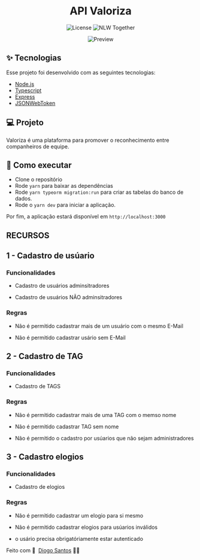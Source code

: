 <h1 align="center">API Valoriza</h1>

<p align="center">
  <img alt="License" src="https://img.shields.io/static/v1?label=license&message=MIT&color=8257E5&labelColor=000000">

  <img src="https://img.shields.io/static/v1?label=NLW&message=Together&color=8257E5&labelColor=000000" alt="NLW Together" />
</p>

<p align="center">
  <img alt="Preview" src="./.github/preview.png">
</p>

## ✨ Tecnologias

Esse projeto foi desenvolvido com as seguintes tecnologias:

- [Node.js](https://nodejs.org/en/)
- [Typescript](https://www.typescriptlang.org/)
- [Express](https://expressjs.com/pt-br/)
- [JSONWebToken](https://github.com/auth0/node-jsonwebtoken#readme)

## 💻 Projeto

Valoriza é uma plataforma para promover o reconhecimento entre companheiros de equipe.

## 🚀 Como executar

- Clone o repositório
- Rode `yarn` para baixar as dependências
- Rode `yarn typeorm migration:run` para criar as tabelas do banco de dados.
- Rode o `yarn dev` para iniciar a aplicação.

Por fim, a aplicação estará disponível em `http://localhost:3000`

## RECURSOS

 ## 1 - Cadastro de usúario

### Funcionalidades

* Cadastro de usuários adminsitradores

* Cadastro de usuários NÃO adminsitradores

 ### Regras

 * Não é permitido cadastrar mais de um usuário com o mesmo E-Mail

 * Não é permitido cadastrar usário sem E-Mail


## 2 - Cadastro de TAG

### Funcionalidades

* Cadastro de TAGS

 ### Regras

 * Não é permitido cadastrar mais de uma TAG com o memso nome

 * Não é permitido cadastrar TAG sem nome

 * Não é permitido o cadastro por usúarios que não sejam administradores

 ## 3 - Cadastro elogios

### Funcionalidades

* Cadastro de elogios

 ### Regras

 * Não é permitido cadastrar um elogio para si mesmo

 * Não é permitido cadastrar elogios para usúarios inválidos

* o usário precisa obrigatóriamente estar autenticado


Feito com 💜 &nbsp;[Diogo Santos](https://www.linkedin.com/in/diogo-santos01/) 👋🏻

 